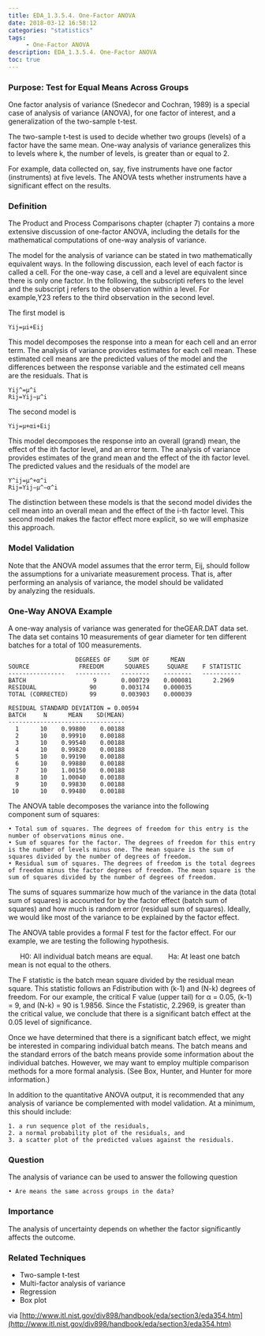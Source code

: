 ```yaml
---
title: EDA_1.3.5.4. One-Factor ANOVA
date: 2018-03-12 16:58:12
categories: "statistics"
tags:
     - One-Factor ANOVA
description: EDA_1.3.5.4. One-Factor ANOVA
toc: true
---
```

### Purpose: Test for Equal Means Across Groups
One factor analysis of variance (Snedecor and Cochran, 1989) is a special case of analysis of variance (ANOVA), for one factor of interest, and a generalization of the two-sample t-test.

The two-sample t-test is used to decide whether two groups (levels) of a factor have the same mean. One-way analysis of variance generalizes this to levels where k, the number of levels, is greater than or equal to 2.

For example, data collected on, say, five instruments have one factor (instruments) at five levels. The ANOVA tests whether instruments have a significant effect on the results.

### Definition
The Product and Process Comparisons chapter (chapter 7) contains a more extensive discussion of one-factor ANOVA, including the details for the mathematical computations of one-way analysis of variance.

The model for the analysis of variance can be stated in two mathematically equivalent ways. In the following discussion, each level of each factor is called a cell. For the one-way case, a cell and a level are equivalent since there is only one factor. In the following, the subscripti refers to the level and the subscript j refers to the observation within a level. For example,Y23 refers to the third observation in the second level.

The first model is

    Yij=μi+Eij

This model decomposes the response into a mean for each cell and an error term. The analysis of variance provides estimates for each cell mean. These estimated cell means are the predicted values of the model and the differences between the response variable and the estimated cell means are the residuals. That is

	Yij^=μ^i
	Rij=Yij−μ^i

The second model is

	Yij=μ+αi+Eij

This model decomposes the response into an overall (grand) mean, the effect of the ith factor level, and an error term. The analysis of variance provides estimates of the grand mean and the effect of the ith factor level. The predicted values and the residuals of the model are

	Y^ij=μ^+α^i
	Rij=Yij−μ^−α^i

The distinction between these models is that the second model divides the cell mean into an overall mean and the effect of the i-th factor level. This second model makes the factor effect more explicit, so we will emphasize this approach.

### Model Validation
Note that the ANOVA model assumes that the error term, Eij, should follow the assumptions for a univariate measurement process. That is, after performing an analysis of variance, the model should be validated by analyzing the residuals.

### One-Way ANOVA Example
A one-way analysis of variance was generated for theGEAR.DAT data set. The data set contains 10 measurements of gear diameter for ten different batches for a total of 100 measurements.

                       DEGREES OF     SUM OF      MEAN
    SOURCE              FREEDOM      SQUARES     SQUARE    F STATISTIC
    ----------------   ----------   --------    --------   -----------
    BATCH                   9       0.000729    0.000081      2.2969   
    RESIDUAL               90       0.003174    0.000035
    TOTAL (CORRECTED)      99       0.003903    0.000039

    RESIDUAL STANDARD DEVIATION = 0.00594
    BATCH     N      MEAN    SD(MEAN)
    ---------------------------------
      1      10    0.99800    0.00188
      2      10    0.99910    0.00188
      3      10    0.99540    0.00188
      4      10    0.99820    0.00188
      5      10    0.99190    0.00188
      6      10    0.99880    0.00188
      7      10    1.00150    0.00188
      8      10    1.00040    0.00188
      9      10    0.99830    0.00188
     10      10    0.99480    0.00188

The ANOVA table decomposes the variance into the following component sum of squares:

	• Total sum of squares. The degrees of freedom for this entry is the number of observations minus one.
	• Sum of squares for the factor. The degrees of freedom for this entry is the number of levels minus one. The mean square is the sum of squares divided by the number of degrees of freedom.
	• Residual sum of squares. The degrees of freedom is the total degrees of freedom minus the factor degrees of freedom. The mean square is the sum of squares divided by the number of degrees of freedom.

The sums of squares summarize how much of the variance in the data (total sum of squares) is accounted for by the factor effect (batch sum of squares) and how much is random error (residual sum of squares). Ideally, we would like most of the variance to be explained by the factor effect.

The ANOVA table provides a formal F test for the factor effect. For our example, we are testing the following hypothesis.

      H0: All individual batch means are equal. 
      Ha: At least one batch mean is not equal to the others.

The F statistic is the batch mean square divided by the residual mean square. This statistic follows an Fdistribution with (k-1) and (N-k) degrees of freedom. For our example, the critical F value (upper tail) for α = 0.05, (k-1) = 9, and (N-k) = 90 is 1.9856. Since the Fstatistic, 2.2969, is greater than the critical value, we conclude that there is a significant batch effect at the 0.05 level of significance.

Once we have determined that there is a significant batch effect, we might be interested in comparing individual batch means. The batch means and the standard errors of the batch means provide some information about the individual batches. However, we may want to employ multiple comparison methods for a more formal analysis. (See Box, Hunter, and Hunter for more information.)

In addition to the quantitative ANOVA output, it is recommended that any analysis of variance be complemented with model validation. At a minimum, this should include:

	1. a run sequence plot of the residuals,
	2. a normal probability plot of the residuals, and
	3. a scatter plot of the predicted values against the residuals.

### Question
The analysis of variance can be used to answer the following question

	• Are means the same across groups in the data?

### Importance
The analysis of uncertainty depends on whether the factor significantly affects the outcome.

### Related Techniques
* Two-sample t-test
* Multi-factor analysis of variance
* Regression
* Box plot

via [http://www.itl.nist.gov/div898/handbook/eda/section3/eda354.htm](http://www.itl.nist.gov/div898/handbook/eda/section3/eda354.htm)
